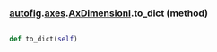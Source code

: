 ### [autofig](autofig.md).[axes](autofig.axes.md).[AxDimensionI](autofig.axes.AxDimensionI.md).to_dict (method)


```py

def to_dict(self)

```



